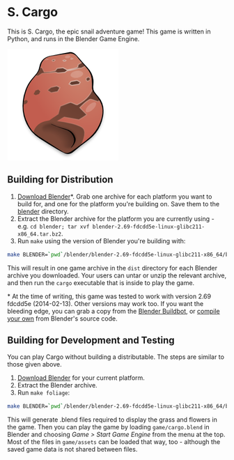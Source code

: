 # S. Cargo

This is S. Cargo, the epic snail adventure game! This game is written in Python, and runs in the Blender Game Engine.

![Illustration of Cargo's shell](game/assets/Textures/LoadingShell.png)

## Building for Distribution

1. [Download Blender][bdl]\*. Grab one archive for each platform you want to build for, and one for the platform you're building on. Save them to the [blender](blender) directory.
1. Extract the Blender archive for the platform you are currently using - e.g. `cd blender; tar xvf blender-2.69-fdcdd5e-linux-glibc211-x86_64.tar.bz2`.
1. Run `make` using the version of Blender you're building with:

```bash
make BLENDER=`pwd`/blender/blender-2.69-fdcdd5e-linux-glibc211-x86_64/blender
```

This will result in one game archive in the `dist` directory for each Blender archive you downloaded. Your users can untar or unzip the relevant archive, and then run the `cargo` executable that is inside to play the game.

\* At the time of writing, this game was tested to work with version 2.69 fdcdd5e (2014-02-13). Other versions may work too. If you want the bleeding edge, you can grab a copy from the [Blender Buildbot][bbb], or [compile your own][bsc] from Blender's source code.

## Building for Development and Testing

You can play Cargo without building a distributable. The steps are similar to those given above.

1. [Download Blender][bdl] for your current platform.
1. Extract the Blender archive.
1. Run `make foliage`:

```bash
make BLENDER=`pwd`/blender/blender-2.69-fdcdd5e-linux-glibc211-x86_64/blender foliage
```

This will generate .blend files required to display the grass and flowers in the game. Then you can play the game by loading `game/cargo.blend` in Blender and choosing *Game > Start Game Engine* from the menu at the top. Most of the files in `game/assets` can be loaded that way, too - although the saved game data is not shared between files.

[bdl]: http://download.blender.org/release
[bbb]: http://builder.blender.org/download/
[bsc]: http://wiki.blender.org/index.php/Dev:Contents
